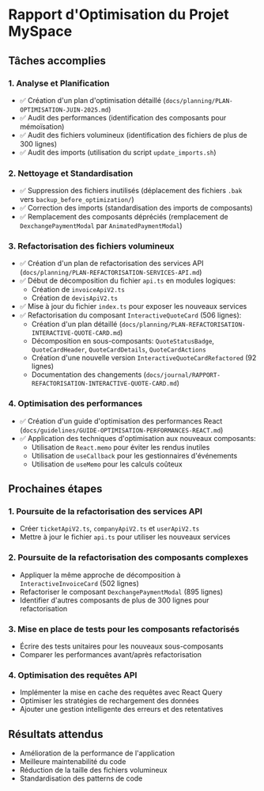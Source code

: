 # Rapport d'Optimisation du Projet MySpace

## Tâches accomplies

### 1. Analyse et Planification
- ✅ Création d'un plan d'optimisation détaillé (`docs/planning/PLAN-OPTIMISATION-JUIN-2025.md`)
- ✅ Audit des performances (identification des composants pour mémoïsation)
- ✅ Audit des fichiers volumineux (identification des fichiers de plus de 300 lignes)
- ✅ Audit des imports (utilisation du script `update_imports.sh`)

### 2. Nettoyage et Standardisation
- ✅ Suppression des fichiers inutilisés (déplacement des fichiers `.bak` vers `backup_before_optimization/`)
- ✅ Correction des imports (standardisation des imports de composants)
- ✅ Remplacement des composants dépréciés (remplacement de `DexchangePaymentModal` par `AnimatedPaymentModal`)

### 3. Refactorisation des fichiers volumineux
- ✅ Création d'un plan de refactorisation des services API (`docs/planning/PLAN-REFACTORISATION-SERVICES-API.md`)
- ✅ Début de décomposition du fichier `api.ts` en modules logiques:
  - Création de `invoiceApiV2.ts`
  - Création de `devisApiV2.ts`
- ✅ Mise à jour du fichier `index.ts` pour exposer les nouveaux services
- ✅ Refactorisation du composant `InteractiveQuoteCard` (506 lignes):
  - Création d'un plan détaillé (`docs/planning/PLAN-REFACTORISATION-INTERACTIVE-QUOTE-CARD.md`)
  - Décomposition en sous-composants: `QuoteStatusBadge`, `QuoteCardHeader`, `QuoteCardDetails`, `QuoteCardActions`
  - Création d'une nouvelle version `InteractiveQuoteCardRefactored` (92 lignes)
  - Documentation des changements (`docs/journal/RAPPORT-REFACTORISATION-INTERACTIVE-QUOTE-CARD.md`)

### 4. Optimisation des performances
- ✅ Création d'un guide d'optimisation des performances React (`docs/guidelines/GUIDE-OPTIMISATION-PERFORMANCES-REACT.md`)
- ✅ Application des techniques d'optimisation aux nouveaux composants:
  - Utilisation de `React.memo` pour éviter les rendus inutiles
  - Utilisation de `useCallback` pour les gestionnaires d'événements
  - Utilisation de `useMemo` pour les calculs coûteux

## Prochaines étapes

### 1. Poursuite de la refactorisation des services API
- Créer `ticketApiV2.ts`, `companyApiV2.ts` et `userApiV2.ts`
- Mettre à jour le fichier `api.ts` pour utiliser les nouveaux services

### 2. Poursuite de la refactorisation des composants complexes
- Appliquer la même approche de décomposition à `InteractiveInvoiceCard` (502 lignes)
- Refactoriser le composant `DexchangePaymentModal` (895 lignes)
- Identifier d'autres composants de plus de 300 lignes pour refactorisation

### 3. Mise en place de tests pour les composants refactorisés
- Écrire des tests unitaires pour les nouveaux sous-composants
- Comparer les performances avant/après refactorisation

### 4. Optimisation des requêtes API
- Implémenter la mise en cache des requêtes avec React Query
- Optimiser les stratégies de rechargement des données
- Ajouter une gestion intelligente des erreurs et des retentatives

## Résultats attendus

- Amélioration de la performance de l'application
- Meilleure maintenabilité du code
- Réduction de la taille des fichiers volumineux
- Standardisation des patterns de code
